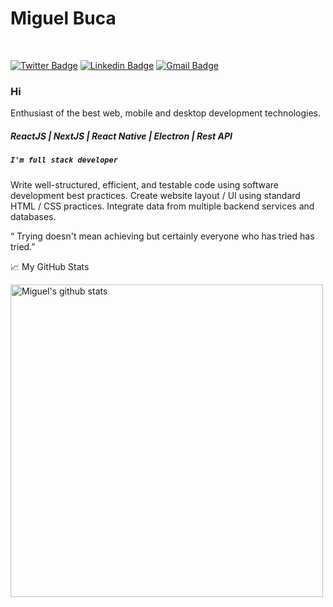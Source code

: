 
# Miguel Buca


<br/>

[![Twitter Badge](https://img.shields.io/badge/-My%20Portifolio-050f2c?style=flat-square&labelColor=0c93e4&logo=internet-explorer&logoColor=white&link=https://miguelbuca.netlify.app/)](https://miguelbuca.netlify.app/) 
[![Linkedin Badge](https://img.shields.io/badge/-Miguel%20Buca-050f2c?style=flat-square&labelColor=0c93e4&logo=Linkedin&logoColor=white&link=https://www.linkedin.com/in/miguel-buca-8691a21b6/)](https://www.linkedin.com/in/miguel-buca-8691a21b6/) 
[![Gmail Badge](https://img.shields.io/badge/-migueldossantosRJ45@gmail.com-050f2c?style=flat-square&labelColor=0c93e4&logo=Gmail&logoColor=white&link=mailto:migueldossantosRJ45@gmail.com)](mailto:migueldossantosRJ45@gmail.com)

### Hi

Enthusiast of the best web, mobile and desktop development technologies.

##### ReactJS | NextJS | React Native | Electron | Rest API

##### `I'm full stack developer`

Write well-structured, efficient, and testable code using software development best practices. Create website layout / UI using standard HTML / CSS practices. Integrate data from multiple backend services and databases.


“  Trying doesn't mean achieving but certainly everyone who has tried has tried.”

📈 My GitHub Stats
<p>
  <a href="https://github.com/miguelbuca?tab=repositories">
    <img  width="500" height="auto" alt="Miguel's github stats" 
          src="https://github-readme-stats.vercel.app/api?username=miguelbuca&show_icons=true&theme=algolia&count_private=true" />
  </a>
</p>




